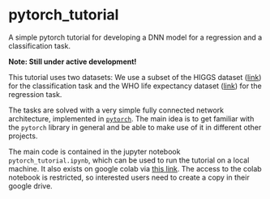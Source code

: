 # pytorch_tutorial
A simple pytorch tutorial for developing a DNN model for a regression and a classification task.

**Note: Still under active development!**

This tutorial uses two datasets: We use a subset of the HIGGS dataset ([link](https://archive.ics.uci.edu/ml/datasets/HIGGS)) for the classification task and the WHO life expectancy dataset ([link](https://www.kaggle.com/datasets/kumarajarshi/life-expectancy-who)) for the regression task.

The tasks are solved with a very simple fully connected network architecture, implemented in [`pytorch`](https://pytorch.org/). The main idea is to get familiar with the `pytorch` library in general and be able to make use of it in different other projects.

The main code is contained in the jupyter notebook `pytorch_tutorial.ipynb`, which can be used to run the tutorial on a local machine. It also exists on google colab via [this link](https://colab.research.google.com/drive/1Tbm5cxHc0SWinhcDw0cmrAY_jXwJpuX2?usp=sharing). The access to the colab notebook is restricted, so interested users need to create a copy in their google drive.